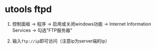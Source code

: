
# utools ftpd

1. 控制面板 -> 程序 -> 启用或关闭windows功能 -> Internet Information Services -> 勾选"FTP服务器"

2. 输入`ftp://ip`即可访问（注意ip为server端的ip）

